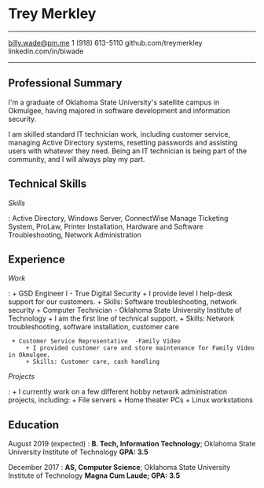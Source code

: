 
Trey Merkley
============

-------------------     ----------------------------
billy.wade@pm.me                    1 (918) 613-5110
github.com/treymerkley          linkedin.com/in/biwade
-------------------     ----------------------------



Professional Summary
--------------------
I'm a graduate of Oklahoma State University's satellite campus in Okmulgee, having majored in software development and information security.

<!-- My main languages are C#, SQL, and Python. I'm looking for a full-time position where I can utilize my skills and give back to the software community. I care about contributing both to open source projects and being actively involved in local tech communities. -->

I am skilled standard IT technician work, including customer service, managing Active Directory systems, resetting passwords and assisting users with whatever they need. Being an IT technician is being part of the community, and I will always play my part.

Technical Skills
-----------------

<!-- *Programming Languages* -->

<!-- :    C#, HTML/CSS, \LaTeX, Python, SQL (SQL Server and MySQL dialects), PHP, Java -->


*Skills*

:   <!-- Bash, GIMP, Git, GitHub, --> Active Directory, Windows Server, ConnectWise Manage Ticketing System, ProLaw, Printer Installation, Hardware and Software Troubleshooting, Network Administration


<!-- *Development Environments* -->

<!-- :  Command-Line Interfaces, Emacs, Linux (Arch, Debian/Ubuntu), Visual Studio (Suite and Code) -->


Experience
---------------

*Work*

:    + GSD Engineer I - True Digital Security
		+ I provide level I help-desk support for our customers.
		+ Skills: Software troubleshooting, network security
	 + Computer Technician - Oklahoma State University Institute of Technology <!--- Oklahoma State University Institute of Technology, May 2018 - Present-->
	    + I am the first line of technical support.
		<!-- + I was the first line of technical support for the entire student body of OSUIT. -->
		+ Skills: Network troubleshooting, software installation, customer care
<!--	 + T-Mobile
		 + I sold T-Mobile and Family Mobile accessories in Walmarts in the Tulsa area.
		 + Skills: Mobile device troubleshooting, providing unique solutions for customers-->
	 + Customer Service Representative  -Family Video
		 + I provided customer care and store maintenance for Family Video in Okmulgee.
		 + Skills: Customer care, cash handling
<!--	I provide support to all of the students on campus, in addition to assisting the desk workers
	in any way that makes our team work better as a whole. -->

*Projects*

:   + I currently work on a few different hobby network administration projects, including:
		+ File servers
		+ Home theater PCs
		+ Linux workstations

<!--:   Promoting data driven methodologies within the school system. I made my job as a desk attendant
    at OSUIT's Residential Life department a project in digitizing their workflow to increase the
    department's understanding of the student body, like converting paper forms to Google Forms format
    for easy-to-interpret results. -->

<!-- *Skills* -->

<!-- :   + C# -->
<!--        + I have experience with all three major implementations of .NET, Core, Framework, and Mono -->
<!--        + I have experience developing complex GUI applications using Visual Studio 2010-2017, following the MVC pattern -->
<!--        + Developed ADO.NET apps for server access and data manipulation -->

<!--     + Java -->
<!--        + Used Android Studio 2015 to develop Android applications in Java, both developing the graphical frontend and the underpinning logic -->

<!--     + Python -->
<!--        + Developed graphical wrappers for command line packages and Python-based APIs using Qt5 via PyQt5/PySide2 -->
<!--        + Used libraries like Pandas and MatPlotLib to visualize and manipulate data -->

<!--     + SQL -->
<!--        + Built databases in SQL Server -->
<!--        + Manipulated SQL Server and MariaDB databases using both the graphical frontend and terminal -->

Education
---------

August 2019 (expected)
:   **B. Tech, Information Technology**; Oklahoma State University Institute of Technology **GPA: 3.5**

December 2017
:   **AS, Computer Science**; Oklahoma State University Institute of Technology **Magna Cum Laude; GPA: 3.5**
